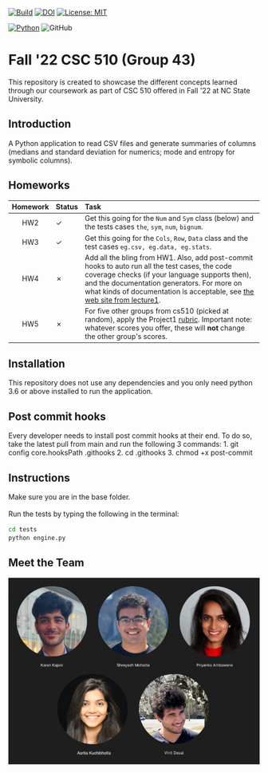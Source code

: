 [![Build](https://github.com/sam16222/CSC510_43/actions/workflows/python-app.yml/badge.svg)](https://github.com/sam16222/CSC510_43/actions/workflows/python-app.yml)
[![DOI](https://zenodo.org/badge/529913763.svg)](https://zenodo.org/badge/latestdoi/529913763)
[![License: MIT](https://img.shields.io/badge/License-MIT-yellow.svg)](https://opensource.org/licenses/MIT)


[![Python](https://img.shields.io/badge/python-3670A0?style=for-the-badge&logo=python&logoColor=ffdd54)](https://www.python.org/)
![GitHub](https://img.shields.io/badge/github-181717?style=for-the-badge&logo=github&logoColor=white)
# Fall '22 CSC 510 (Group 43)
This repository is created to showcase the different concepts learned through our coursework as part of CSC 510 offered in Fall '22 at NC State University.

## Introduction
A Python application to read CSV files and generate summaries of columns (medians and standard deviation for numerics; mode and entropy for symbolic columns).

## Homeworks
|Homework| Status| Task|
|:------:|:------|:------|
|HW2     |&check;|Get this going for the `Num` and `Sym` class (below) and the tests cases `the`, `sym`, `num`, `bignum`.|
|HW3     |&check;|Get this going for the `Cols`, `Row`, `Data` class and the test cases `eg.csv, eg.data, eg.stats`.|
|HW4     |&cross;|Add all the bling from HW1. Also, add post-commit hooks to auto run all the test cases, the code coverage checks (if your language supports then), and the documentation generators.  For more on what kinds of documentation is acceptable, see [the web site from lecture1](https://user-images.githubusercontent.com/29195/130997647-d933884e-8e5c-4f0c-a367-6a5d69bb1df1.png).|
|HW5     |&cross;|For five other groups from cs510 (picked at random), apply the Project1 [rubric](https://github.com/txt/se22/blob/main/docs/proj1.md#rubric).  Important note: whatever scores you offer, these will **not** change the other group's scores.|

## Installation
This repository does not use any dependencies and you only need python 3.6 or above installed to run the application.

## Post commit hooks
Every developer needs to install post commit hooks at their end. To do so, take the latest pull from main and run the following
3 commands:
    1. git config core.hooksPath .githooks
    2. cd .githooks
    3. chmod +x post-commit

## Instructions
Make sure you are in the base folder.<br><br>
Run the tests by typing the following in the terminal:
```bash
cd tests
python engine.py
```

## Meet the Team
![Team](assets/team_edit.png)
